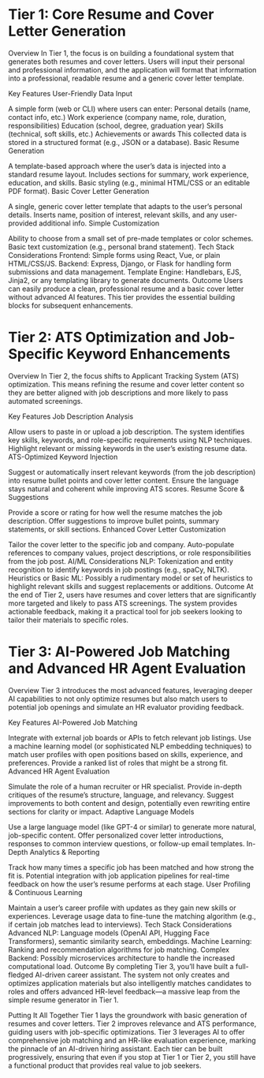 # Tier 1: Core Resume and Cover Letter Generation

Overview
In Tier 1, the focus is on building a foundational system that generates both resumes and cover letters. Users will input their personal and professional information, and the application will format that information into a professional, readable resume and a generic cover letter template.

Key Features
User-Friendly Data Input

A simple form (web or CLI) where users can enter:
Personal details (name, contact info, etc.)
Work experience (company name, role, duration, responsibilities)
Education (school, degree, graduation year)
Skills (technical, soft skills, etc.)
Achievements or awards
This collected data is stored in a structured format (e.g., JSON or a database).
Basic Resume Generation

A template-based approach where the user’s data is injected into a standard resume layout.
Includes sections for summary, work experience, education, and skills.
Basic styling (e.g., minimal HTML/CSS or an editable PDF format).
Basic Cover Letter Generation

A single, generic cover letter template that adapts to the user’s personal details.
Inserts name, position of interest, relevant skills, and any user-provided additional info.
Simple Customization

Ability to choose from a small set of pre-made templates or color schemes.
Basic text customization (e.g., personal brand statement).
Tech Stack Considerations
Frontend: Simple forms using React, Vue, or plain HTML/CSS/JS.
Backend: Express, Django, or Flask for handling form submissions and data management.
Template Engine: Handlebars, EJS, Jinja2, or any templating library to generate documents.
Outcome
Users can easily produce a clean, professional resume and a basic cover letter without advanced AI features. This tier provides the essential building blocks for subsequent enhancements.

# Tier 2: ATS Optimization and Job-Specific Keyword Enhancements

Overview
In Tier 2, the focus shifts to Applicant Tracking System (ATS) optimization. This means refining the resume and cover letter content so they are better aligned with job descriptions and more likely to pass automated screenings.

Key Features
Job Description Analysis

Allow users to paste in or upload a job description.
The system identifies key skills, keywords, and role-specific requirements using NLP techniques.
Highlight relevant or missing keywords in the user’s existing resume data.
ATS-Optimized Keyword Injection

Suggest or automatically insert relevant keywords (from the job description) into resume bullet points and cover letter content.
Ensure the language stays natural and coherent while improving ATS scores.
Resume Score & Suggestions

Provide a score or rating for how well the resume matches the job description.
Offer suggestions to improve bullet points, summary statements, or skill sections.
Enhanced Cover Letter Customization

Tailor the cover letter to the specific job and company.
Auto-populate references to company values, project descriptions, or role responsibilities from the job post.
AI/ML Considerations
NLP: Tokenization and entity recognition to identify keywords in job postings (e.g., spaCy, NLTK).
Heuristics or Basic ML: Possibly a rudimentary model or set of heuristics to highlight relevant skills and suggest replacements or additions.
Outcome
At the end of Tier 2, users have resumes and cover letters that are significantly more targeted and likely to pass ATS screenings. The system provides actionable feedback, making it a practical tool for job seekers looking to tailor their materials to specific roles.

# Tier 3: AI-Powered Job Matching and Advanced HR Agent Evaluation

Overview
Tier 3 introduces the most advanced features, leveraging deeper AI capabilities to not only optimize resumes but also match users to potential job openings and simulate an HR evaluator providing feedback.

Key Features
AI-Powered Job Matching

Integrate with external job boards or APIs to fetch relevant job listings.
Use a machine learning model (or sophisticated NLP embedding techniques) to match user profiles with open positions based on skills, experience, and preferences.
Provide a ranked list of roles that might be a strong fit.
Advanced HR Agent Evaluation

Simulate the role of a human recruiter or HR specialist.
Provide in-depth critiques of the resume’s structure, language, and relevancy.
Suggest improvements to both content and design, potentially even rewriting entire sections for clarity or impact.
Adaptive Language Models

Use a large language model (like GPT-4 or similar) to generate more natural, job-specific content.
Offer personalized cover letter introductions, responses to common interview questions, or follow-up email templates.
In-Depth Analytics & Reporting

Track how many times a specific job has been matched and how strong the fit is.
Potential integration with job application pipelines for real-time feedback on how the user’s resume performs at each stage.
User Profiling & Continuous Learning

Maintain a user’s career profile with updates as they gain new skills or experiences.
Leverage usage data to fine-tune the matching algorithm (e.g., if certain job matches lead to interviews).
Tech Stack Considerations
Advanced NLP: Language models (OpenAI API, Hugging Face Transformers), semantic similarity search, embeddings.
Machine Learning: Ranking and recommendation algorithms for job matching.
Complex Backend: Possibly microservices architecture to handle the increased computational load.
Outcome
By completing Tier 3, you’ll have built a full-fledged AI-driven career assistant. The system not only creates and optimizes application materials but also intelligently matches candidates to roles and offers advanced HR-level feedback—a massive leap from the simple resume generator in Tier 1.

Putting It All Together
Tier 1 lays the groundwork with basic generation of resumes and cover letters.
Tier 2 improves relevance and ATS performance, guiding users with job-specific optimizations.
Tier 3 leverages AI to offer comprehensive job matching and an HR-like evaluation experience, marking the pinnacle of an AI-driven hiring assistant.
Each tier can be built progressively, ensuring that even if you stop at Tier 1 or Tier 2, you still have a functional product that provides real value to job seekers.
